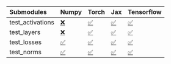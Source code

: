 | Submodules       | Numpy                                                                                                                           | Torch                                                                                                                           | Jax                                                                                                                             | Tensorflow                                                                                                                      |
|:-----------------|:--------------------------------------------------------------------------------------------------------------------------------|:--------------------------------------------------------------------------------------------------------------------------------|:--------------------------------------------------------------------------------------------------------------------------------|:--------------------------------------------------------------------------------------------------------------------------------|
| test_activations | <a href="https://github.com/unifyai/ivy/runs/8106838115?check_suite_focus=true" rel="noopener noreferrer" target="_blank">❌</a> | <a href="https://github.com/unifyai/ivy/runs/8106838292?check_suite_focus=true" rel="noopener noreferrer" target="_blank">✅</a> | <a href="https://github.com/unifyai/ivy/runs/8106838510?check_suite_focus=true" rel="noopener noreferrer" target="_blank">✅</a> | <a href="https://github.com/unifyai/ivy/runs/8106838735?check_suite_focus=true" rel="noopener noreferrer" target="_blank">✅</a> |
| test_layers      | <a href="https://github.com/unifyai/ivy/runs/8106838151?check_suite_focus=true" rel="noopener noreferrer" target="_blank">❌</a> | <a href="https://github.com/unifyai/ivy/runs/8106838357?check_suite_focus=true" rel="noopener noreferrer" target="_blank">✅</a> | <a href="https://github.com/unifyai/ivy/runs/8106838562?check_suite_focus=true" rel="noopener noreferrer" target="_blank">✅</a> | <a href="https://github.com/unifyai/ivy/runs/8106838794?check_suite_focus=true" rel="noopener noreferrer" target="_blank">✅</a> |
| test_losses      | <a href="https://github.com/unifyai/ivy/runs/8106838190?check_suite_focus=true" rel="noopener noreferrer" target="_blank">✅</a> | <a href="https://github.com/unifyai/ivy/runs/8106838412?check_suite_focus=true" rel="noopener noreferrer" target="_blank">✅</a> | <a href="https://github.com/unifyai/ivy/runs/8106838626?check_suite_focus=true" rel="noopener noreferrer" target="_blank">✅</a> | <a href="https://github.com/unifyai/ivy/runs/8106838866?check_suite_focus=true" rel="noopener noreferrer" target="_blank">✅</a> |
| test_norms       | <a href="https://github.com/unifyai/ivy/runs/8106838224?check_suite_focus=true" rel="noopener noreferrer" target="_blank">✅</a> | <a href="https://github.com/unifyai/ivy/runs/8106838457?check_suite_focus=true" rel="noopener noreferrer" target="_blank">✅</a> | <a href="https://github.com/unifyai/ivy/runs/8106838682?check_suite_focus=true" rel="noopener noreferrer" target="_blank">✅</a> | <a href="https://github.com/unifyai/ivy/runs/8106838911?check_suite_focus=true" rel="noopener noreferrer" target="_blank">✅</a> |